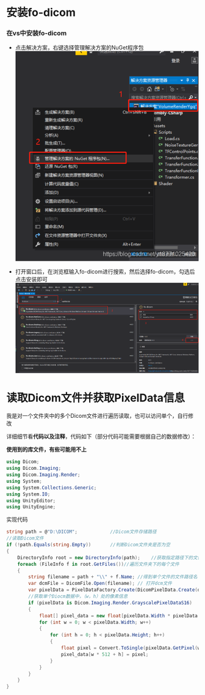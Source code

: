 # 安装fo-dicom

### 在vs中安装fo-dicom

*   点击解决方案，右键选择管理解决方案的NuGet程序包  
    ![在这里插入图片描述](vx_images/558842815224944.png)
    
*   打开窗口后，在浏览框输入fo-dicom进行搜索，然后选择fo-dicom，勾选后点击安装即可  
    ![在这里插入图片描述](vx_images/555752815221683.png)
    

# 读取Dicom文件并获取PixelData信息

我是对一个文件夹中的多个Dicom文件进行遍历读取，也可以访问单个，自行修改

详细细节看**代码以及注释**，代码如下（部分代码可能需要根据自己的数据修改）：

**使用到的库文件，有些可能用不上**
~~~csharp
using Dicom;
using Dicom.Imaging;
using Dicom.Imaging.Render;
using System;
using System.Collections.Generic;
using System.IO;
using UnityEditor;
using UnityEngine;
~~~

实现代码
~~~csharp
string path = @"D:\DICOM";            //Dicom文件存储路径
//读取Dicom文件
if (!path.Equals(string.Empty))       //判断Dicom文件夹是否为空
{
    DirectoryInfo root = new DirectoryInfo(path);    //获取指定路径下的文件目录
    foreach (FileInfo f in root.GetFiles())//遍历文件夹下的每个文件
    {
        string filename = path + "\\" + f.Name; //得到单个文件的文件路径名
        var dcmFile = DicomFile.Open(filename); // 打开dcm文件
        var pixelData = PixelDataFactory.Create(DicomPixelData.Create(dcmFile.Dataset), 0); //获取第0帧的pixeldata，想获取其他帧修改即可，我的数据只有一帧，返回IPixelData类型      
        //获取单个Diocm数据中，（w，h）处的像素信息             
        if (pixelData is Dicom.Imaging.Render.GrayscalePixelDataS16)
        {
            float[] pixel_data = new float[pixelData.Width * pixelData.Height]; //存储本dcm文件所有点的像素  
            for (int w = 0; w < pixelData.Width; w++)
            {
                for (int h = 0; h < pixelData.Height; h++)
                {
                    float pixel = Convert.ToSingle(pixelData.GetPixel(w, h));//将获取到的像素转换为float类型
                    pixel_data[w * 512 + h] = pixel;
                }
            }
        }
    }
}
~~~